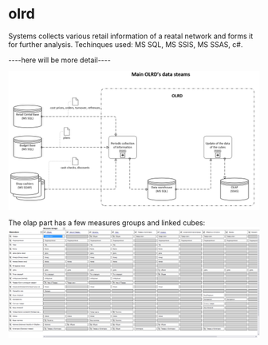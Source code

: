 # olrd
Systems collects various retail information of a reatal network and forms it for further analysis.
Techinques used: MS SQL, MS SSIS, MS SSAS, c#.

----here will be more detail----

![dataflow](images/en_olrd_main_dataflow.png)

The olap part has a few measures groups and linked cubes:
![group links](images/olrd_dim_usage.png)

